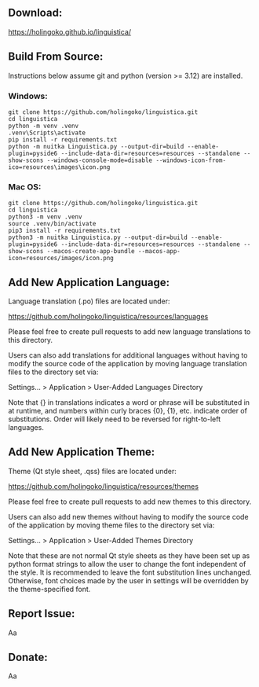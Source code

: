 ## Download:
https://holingoko.github.io/linguistica/
## Build From Source:
Instructions below assume git and python (version >= 3.12) are installed.
### Windows:
```
git clone https://github.com/holingoko/linguistica.git
cd linguistica
python -m venv .venv
.venv\Scripts\activate
pip install -r requirements.txt
python -m nuitka Linguistica.py --output-dir=build --enable-plugin=pyside6 --include-data-dir=resources=resources --standalone --show-scons --windows-console-mode=disable --windows-icon-from-ico=resources\images\icon.png
```
### Mac OS:
```
git clone https://github.com/holingoko/linguistica.git
cd linguistica
python3 -m venv .venv
source .venv/bin/activate
pip3 install -r requirements.txt
python3 -m nuitka Linguistica.py --output-dir=build --enable-plugin=pyside6 --include-data-dir=resources=resources --standalone --show-scons --macos-create-app-bundle --macos-app-icon=resources/images/icon.png
```
## Add New Application Language:
Language translation (.po) files are located under:

https://github.com/holingoko/linguistica/resources/languages

Please feel free to create pull requests to add new language translations to 
this directory.

Users can also add translations for additional languages without having to 
modify the source code of the application by moving language translation files 
to the directory set via:

Settings... > Application > User-Added Languages Directory

Note that {} in translations indicates a word or phrase will be substituted in 
at runtime, and numbers within curly braces {0}, {1}, etc. indicate order of 
substitutions. Order will likely need to be reversed for right-to-left languages.
## Add New Application Theme:
Theme (Qt style sheet, .qss) files are located under:

https://github.com/holingoko/linguistica/resources/themes

Please feel free to create pull requests to add new themes to this directory.

Users can also add new themes without having to modify the source code of the 
application by moving theme files to the directory set via:

Settings... > Application > User-Added Themes Directory

Note that these are not normal Qt style sheets as they have been set up as 
python format strings to allow the user to change the font independent of the 
style. It is recommended to leave the font substitution lines unchanged.
Otherwise, font choices made by the user in settings will be overridden by the 
theme-specified font.
## Report Issue:
Aa
## Donate:
Aa
